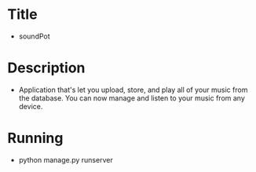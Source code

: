 # Title
* soundPot

# Description

* Application that's let you upload, store, and play all of your music from the database. You can now manage and listen to your music from any device.

# Running
* python manage.py runserver

